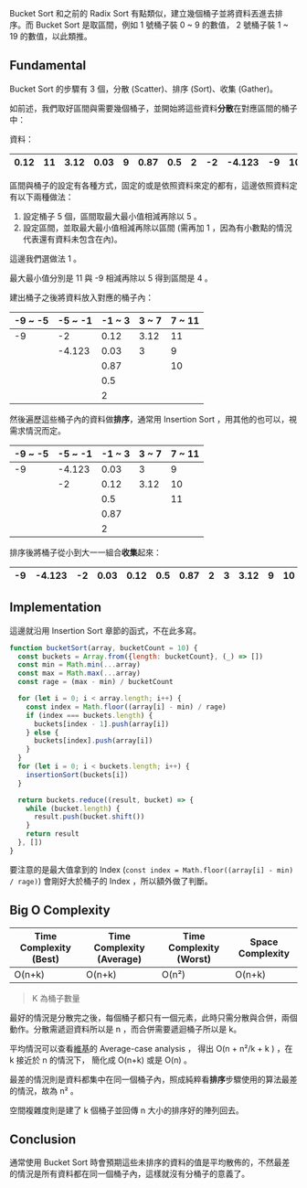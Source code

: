 <!-- Day 20 你會分類你要先講 - Bucket Sort -->

Bucket Sort 和之前的 Radix Sort 有點類似，建立幾個桶子並將資料丟進去排序。而 Bucket Sort 是取區間，例如 1 號桶子裝 0 ~ 9 的數值， 2 號桶子裝 1 ~ 19 的數值，以此類推。

## Fundamental

Bucket Sort 的步驟有 3 個，分散 (Scatter)、排序 (Sort)、收集 (Gather)。

如前述，我們取好區間與需要幾個桶子，並開始將這些資料**分散**在對應區間的桶子中：

資料：

|  0.12  |  11  |  3.12  |  0.03  |  9  |  0.87  |  0.5  |  2  |  -2  |  -4.123  |  -9  |  10  |  3  |
|---|---|---|---|---|---|---|---|---|---|---|---|---|

區間與桶子的設定有各種方式，固定的或是依照資料來定的都有，這邊依照資料定有以下兩種做法：

1. 設定桶子 5 個，區間取最大最小值相減再除以 5 。
2. 設定區間，並取最大最小值相減再除以區間 (需再加 1 ，因為有小數點的情況代表還有資料未包含在內)。

這邊我們選做法 1 。

最大最小值分別是 11 與 -9 相減再除以 5 得到區間是 4 。

建出桶子之後將資料放入對應的桶子內：

|  -9 ~ -5  |  -5 ~ -1  |  -1 ~ 3  |  3 ~ 7  |  7 ~ 11  |
|---|---|---|---|---|
| -9 | -2 | 0.12 | 3.12 | 11 |
|  | -4.123 | 0.03 | 3 | 9 |
|  |  | 0.87 |  | 10 |
|  |  | 0.5 |  |  |
|  |  | 2 |  |  |

然後遍歷這些桶子內的資料做**排序**，通常用 Insertion Sort ，用其他的也可以，視需求情況而定。

|  -9 ~ -5  |  -5 ~ -1  |  -1 ~ 3  |  3 ~ 7  |  7 ~ 11  |
|---|---|---|---|---|
| -9 | -4.123 | 0.03 | 3 | 9 |
|  | -2 | 0.12 | 3.12 | 10 |
|  |  | 0.5 |  | 11 |
|  |  | 0.87 |  |  |
|  |  | 2 |  |  |

排序後將桶子從小到大一一組合**收集**起來：

|  -9  |  -4.123  |  -2  |  0.03  |  0.12  |  0.5  |  0.87  |  2  |  3  |  3.12  |  9  |  10  |  11  |
|---|---|---|---|---|---|---|---|---|---|---|---|---|

## Implementation

這邊就沿用 Insertion Sort 章節的函式，不在此多寫。

```js
function bucketSort(array, bucketCount = 10) {
  const buckets = Array.from({length: bucketCount}, (_) => [])
  const min = Math.min(...array)
  const max = Math.max(...array)
  const rage = (max - min) / bucketCount

  for (let i = 0; i < array.length; i++) {
    const index = Math.floor((array[i] - min) / rage)
    if (index === buckets.length) {
      buckets[index - 1].push(array[i])
    } else {
      buckets[index].push(array[i])
    }
  }
  for (let i = 0; i < buckets.length; i++) {
    insertionSort(buckets[i])
  }

  return buckets.reduce((result, bucket) => {
    while (bucket.length) {
      result.push(bucket.shift())
    }
    return result
  }, [])
}
```

要注意的是最大值拿到的 Index (`const index = Math.floor((array[i] - min) / rage)`) 會剛好大於桶子的 Index ，所以額外做了判斷。

## Big O Complexity

| Time Complexity (Best) | Time Complexity (Average) | Time Complexity (Worst) | Space Complexity |
|---|---|---|---|
| O(n+k) | O(n+k) | O(n²) | O(n+k) |

> K 為桶子數量

最好的情況是分散完之後，每個桶子都只有一個元素，此時只需分散與合併，兩個動作。分散需遞迴資料所以是 n ，而合併需要遞迴桶子所以是 k。

平均情況可以查看[維基](https://en.wikipedia.org/wiki/Bucket_sort)的 Average-case analysis ， 得出 O(n + n²/k + k ) ，在 k 接近於 n 的情況下， 簡化成 O(n+k) 或是 O(n) 。

最差的情況則是資料都集中在同一個桶子內，照成純粹看**排序**步驟使用的算法最差的情況，故為 n² 。

空間複雜度則是建了 k 個桶子並回傳 n 大小的排序好的陣列回去。

## Conclusion

通常使用 Bucket Sort 時會預期這些未排序的資料的值是平均散佈的，不然最差的情況是所有資料都在同一個桶子內，這樣就沒有分桶子的意義了。
